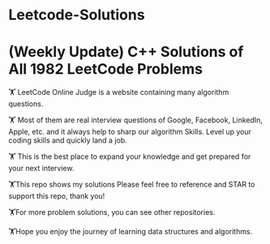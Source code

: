# Leetcode-Solutions
# (Weekly Update) C++ Solutions of All 1982 LeetCode Problems

🏋️ LeetCode Online Judge is a website containing many algorithm questions.

🏋️ Most of them are real interview questions of Google, Facebook, LinkedIn, Apple, etc. and it always help to sharp our algorithm Skills. Level up your coding skills and quickly land a job.

🏋️ This is the best place to expand your knowledge and get prepared for your next interview. 

🏋️This repo shows my solutions Please feel free to reference and STAR to support this repo, thank you!

🏋️For more problem solutions, you can see other repositories.

🏋️Hope you enjoy the journey of learning data structures and algorithms.


